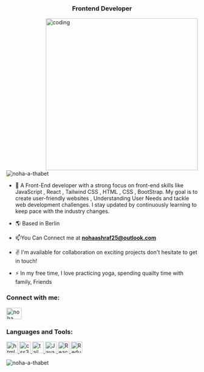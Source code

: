 <h3 align="center">Frontend Developer</h3>

<img align="right" alt="coding" width="400" src="https://media.tenor.com/PP9v7VIs6R4AAAAd/scaler-create-impact.gif">

<p align="left"> <img src="https://komarev.com/ghpvc/?username=noha-a-thabet&label=Profile%20views&color=0e75b6&style=flat" alt="noha-a-thabet" /> </p>

- 🔭 A Front-End developer with a strong focus on front-end skills like JavaScript , React , Tailwind CSS , HTML , CSS , BootStrap. My goal is to create user-friendly websites , Understanding User Needs and tackle web development challenges. I stay updated by continuously learning to keep pace with the industry changes.
  
- 🌎 Based in Berlin
- 📫You Can Connect me at **nohaashraf25@outlook.com**
- ✌️ I'm available for collaboration on exciting projects don't hesitate to get in touch!
- ⚡ In my free time, I love practicing yoga, spending quailty time with family, Friends
  
<h3 align="left">Connect with me:</h3>
<p align="left">
<a href="https://www.linkedin.com/in/noha-thabet-408489229/" target="blank"><img align="center" src="https://raw.githubusercontent.com/rahuldkjain/github-profile-readme-generator/master/src/images/icons/Social/linked-in-alt.svg" alt="noha thabet" height="30" width="40" /></a>
</p>

<h3 align="left">Languages and Tools:</h3>


<p align=""> 
  <a href="https://www.w3schools.com/css/" target="_blank" rel="noreferrer"> <img src="https://camo.githubusercontent.com/49fbb99f92674cc6825349b154b65aaf4064aec465d61e8e1f9fb99da3d922a1/68747470733a2f2f696d672e736869656c64732e696f2f62616467652f68746d6c352d2532334533344632362e7376673f7374796c653d666f722d7468652d6261646765266c6f676f3d68746d6c35266c6f676f436f6c6f723d7768697465" alt="html5" height="30" /> </a>  <a href="https://www.w3schools.com/css/" target="_blank" rel="noreferrer"> <img src="https://camo.githubusercontent.com/e6b67b27998fca3bccf4c0ee479fc8f9de09d91f389cccfbe6cb1e29c10cfbd7/68747470733a2f2f696d672e736869656c64732e696f2f62616467652f637373332d2532333135373242362e7376673f7374796c653d666f722d7468652d6261646765266c6f676f3d63737333266c6f676f436f6c6f723d7768697465" alt="css3" height="30" /> </a> <a href="[https://www.w3schools.com/css/" target="_blank" rel="noreferrer"> <img src="https://camo.githubusercontent.com/1e59c051fb6f2525a8e6ba2f6cddef0393417f8e705cc08eb8ca54a00f3b3ea3/68747470733a2f2f696d672e736869656c64732e696f2f62616467652f7461696c77696e642532306373732d2532333338423241432e7376673f7374796c653d666f722d7468652d6261646765266c6f676f3d7461696c77696e642d637373266c6f676f436f6c6f723d7768697465" alt="tailwindCss" height="30" /> </a>  <a href="[https://www.w3schools.com/css/" target="_blank" rel="noreferrer"> <img src="https://camo.githubusercontent.com/aeddc848275a1ffce386dc81c04541654ca07b2c43bbb8ad251085c962672aea/68747470733a2f2f696d672e736869656c64732e696f2f62616467652f6a6176617363726970742d2532333332333333302e7376673f7374796c653d666f722d7468652d6261646765266c6f676f3d6a617661736372697074266c6f676f436f6c6f723d253233463744463145" alt="JavaScript" height="30" /> </a> <a href="[https://www.w3schools.com/css/" target="_blank" rel="noreferrer"> <img src="https://camo.githubusercontent.com/ab4c3c731a174a63df861f7b118d6c8a6c52040a021a552628db877bd518fe84/68747470733a2f2f696d672e736869656c64732e696f2f62616467652f72656163742d2532333230323332612e7376673f7374796c653d666f722d7468652d6261646765266c6f676f3d7265616374266c6f676f436f6c6f723d253233363144414642" alt="React" height="30" /> </a> <a href="[https://www.w3schools.com/css/" target="_blank" rel="noreferrer"> <img src="https://camo.githubusercontent.com/9a7c7ebbabb2096c0ad0cac6f64bc9fe93f4954a3ae3f51d6f3e076ba462aab1/68747470733a2f2f696d672e736869656c64732e696f2f62616467652f72656475782d2532333539336438382e7376673f7374796c653d666f722d7468652d6261646765266c6f676f3d7265647578266c6f676f436f6c6f723d7768697465" alt="Redux" height="30" /> </a> 
 


<p><img align="center" src="https://github-readme-streak-stats.herokuapp.com/?user=noha-a-thabet&" alt="noha-a-thabet" /></p>
